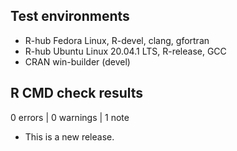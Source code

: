## Test environments
* R-hub Fedora Linux, R-devel, clang, gfortran
* R-hub Ubuntu Linux 20.04.1 LTS, R-release, GCC
* CRAN win-builder (devel)

## R CMD check results

0 errors | 0 warnings | 1 note

* This is a new release.
